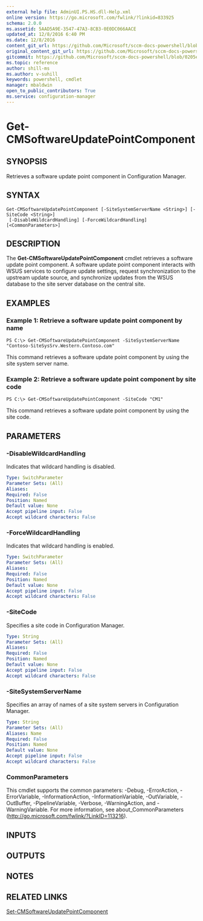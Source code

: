 ```yaml
---
external help file: AdminUI.PS.HS.dll-Help.xml
online version: https://go.microsoft.com/fwlink/?linkid=833925
schema: 2.0.0
ms.assetid: 5AAD5A9E-3547-47A3-8CB3-0E0DC066AACE
updated_at: 12/8/2016 6:40 PM
ms.date: 12/8/2016
content_git_url: https://github.com/Microsoft/sccm-docs-powershell/blob/master/sccm-cmdlets/ConfigurationManager/vlatest/Get-CMSoftwareUpdatePointComponent.md
original_content_git_url: https://github.com/Microsoft/sccm-docs-powershell/blob/master/sccm-cmdlets/ConfigurationManager/vlatest/Get-CMSoftwareUpdatePointComponent.md
gitcommit: https://github.com/Microsoft/sccm-docs-powershell/blob/0205e569abecf1b4e1b2b342947b87a3691b29a5/sccm-cmdlets/ConfigurationManager/vlatest/Get-CMSoftwareUpdatePointComponent.md
ms.topic: reference
author: shill-ms
ms.author: v-suhill
keywords: powershell, cmdlet
manager: mbaldwin
open_to_public_contributors: True
ms.service: configuration-manager
---
```


# Get-CMSoftwareUpdatePointComponent

## SYNOPSIS
Retrieves a software update point component in Configuration Manager.

## SYNTAX

```
Get-CMSoftwareUpdatePointComponent [-SiteSystemServerName <String>] [-SiteCode <String>]
 [-DisableWildcardHandling] [-ForceWildcardHandling] [<CommonParameters>]
```

## DESCRIPTION
The **Get-CMSoftwareUpdatePointComponent** cmdlet retrieves a software update point component.
A software update point component interacts with WSUS services to configure update settings, request synchronization to the upstream update source, and synchronize updates from the WSUS database to the site server database on the central site.

## EXAMPLES

### Example 1: Retrieve a software update point component by name
```
PS C:\> Get-CMSoftwareUpdatePointComponent -SiteSystemServerName "Contoso-SiteSysSrv.Western.Contoso.com"
```

This command retrieves a software update point component by using the site system server name.

### Example 2: Retrieve a software update point component by site code
```
PS C:\> Get-CMSoftwareUpdatePointComponent -SiteCode "CM1"
```

This command retrieves a software update point component by using the site code.

## PARAMETERS

### -DisableWildcardHandling
Indicates that wildcard handling is disabled.

```yaml
Type: SwitchParameter
Parameter Sets: (All)
Aliases: 
Required: False
Position: Named
Default value: None
Accept pipeline input: False
Accept wildcard characters: False
```

### -ForceWildcardHandling
Indicates that wildcard handling is enabled.

```yaml
Type: SwitchParameter
Parameter Sets: (All)
Aliases: 
Required: False
Position: Named
Default value: None
Accept pipeline input: False
Accept wildcard characters: False
```

### -SiteCode
Specifies a site code in Configuration Manager.

```yaml
Type: String
Parameter Sets: (All)
Aliases: 
Required: False
Position: Named
Default value: None
Accept pipeline input: False
Accept wildcard characters: False
```

### -SiteSystemServerName
Specifies an array of names of a site system servers in Configuration Manager.

```yaml
Type: String
Parameter Sets: (All)
Aliases: Name
Required: False
Position: Named
Default value: None
Accept pipeline input: False
Accept wildcard characters: False
```

### CommonParameters
This cmdlet supports the common parameters: -Debug, -ErrorAction, -ErrorVariable, -InformationAction, -InformationVariable, -OutVariable, -OutBuffer, -PipelineVariable, -Verbose, -WarningAction, and -WarningVariable. For more information, see about_CommonParameters (http://go.microsoft.com/fwlink/?LinkID=113216).

## INPUTS

## OUTPUTS

## NOTES

## RELATED LINKS

[Set-CMSoftwareUpdatePointComponent](xref:ConfigurationManager/vlatest/Set-CMSoftwareUpdatePointComponent.md)



